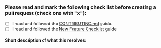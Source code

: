 ### Please read and mark the following check list before creating a pull request (check one with "x"):

 - [ ] I read and followed the [CONTRIBUTING.md](https://github.com/akveo/health-ease/blob/master/CONTRIBUTING.md) guide.
 - [ ] I read and followed the [New Feature Checklist](https://github.com/akveo/health-ease/blob/master/DEV_DOCS.md#new-feature-checklist) guide.
 
 #### Short description of what this resolves:
